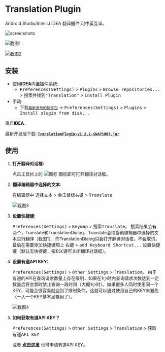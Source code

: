 Translation Plugin
==================

Android Studio/IntelliJ IDEA 翻译插件,可中英互译。

![screenshots](https://raw.githubusercontent.com/YiiGuxing/TranslationPlugin/master/images/screenshots.gif)

![截图1](https://raw.githubusercontent.com/YiiGuxing/TranslationPlugin/master/images/0.png)

![截图2](https://raw.githubusercontent.com/YiiGuxing/TranslationPlugin/master/images/1.png)


安装
------------

- 使用**IDEA**内置插件系统:
  - <kbd>Preferences(Settings)</kbd> > <kbd>Plugins</kbd> > <kbd>Browse repositories...</kbd> > <kbd>搜索并找到"Translation"</kbd> > <kbd>Install Plugin</kbd>
- 手动:
  - 下载[`最新发布的插件包`](https://github.com/YiiGuxing/TranslationPlugin/releases/latest) -> <kbd>Preferences(Settings)</kbd> > <kbd>Plugins</kbd> > <kbd>Install plugin from disk...</kbd>

重启**IDEA**.

最新开发版下载: [**`TranslationPlugin-v1.2.1-SNAPSHOT.jar`**](https://raw.githubusercontent.com/YiiGuxing/TranslationPlugin/master/TranslationPlugin-v1.2.1-SNAPSHOT.jar)

使用
------------

1. **打开翻译对话框:**

   点击工具栏上的 ![图标](https://raw.githubusercontent.com/YiiGuxing/TranslationPlugin/master/images/2.png) 图标即可打开翻译对话框。

2. **翻译编辑器中选择的文本**:

   在编辑器中 <kbd>选择文本</kbd> > <kbd>单击鼠标右键</kbd> > <kbd>Translate</kbd>

   ![截图3](https://raw.githubusercontent.com/YiiGuxing/TranslationPlugin/master/images/3.png)

3. **设置快捷键:**

   <kbd>Preferences(Settings)</kbd> > <kbd>Keymap</kbd> > <kbd>搜索Translate</kbd>。 搜索结果会有两个，Translate和TranslationDialog，Translate会取当前编辑器中选择的文本进行翻译（截图1），而TranslationDialog只会打开翻译对话框，不会取词。最后在需要添加快捷键项上 <kbd>右键</kbd> > <kbd>add Keyboard Shortcut...</kbd> 设置快捷键（默认无快捷键，按<kbd>ESC</kbd>键可关闭翻译对话框）。

4. **设置有道API KEY:**

   <kbd>Preferences(Settings)</kbd> > <kbd>Other Settings</kbd> > <kbd>Translation</kbd>。 由于有道的API在查询请求数量上存在限制，如果在1小时内查询请求次数达到一定数量后将会暂时禁止查询一段时间（大概1小时）。如果很多人同时使用同一个KEY，可能会很容易就达到了限制条件，这就可以通过使用自己的KEY来避免（一人一个KEY基本足够用了）。

   ![截图4](https://raw.githubusercontent.com/YiiGuxing/TranslationPlugin/master/images/4.png)

5. **如何获取有道API KEY？**

   <kbd>Preferences(Settings)</kbd> > <kbd>Other Settings</kbd> > <kbd>Translation</kbd> > <kbd>获取有道API KEY</kbd>

   或者 [**点击这里**](http://fanyi.youdao.com/openapi?path=data-mode) 也可申请有道API KEY。
